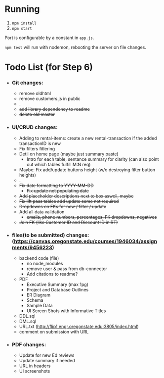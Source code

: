 # Running

1. `npm install`
2. `npm start`

Port is configurable by a constant in `app.js`.

`npm test` will run with nodemon, rebooting the server on file changes.

# Todo List (for Step 6)

-   ### Git changes:
    -   remove oldhtml
    -   remove customers.js in public
    -   .
    -   ~~add library dependency to readme~~
    -   ~~delete old master~~
-   ### UI/CRUD changes:
    -   Adding to rental-items: create a new rental-transaction if the added transactionID is new
    -   Fix filters fitlering
    -   Detil on home page (maybe just summary paste)
        - Intro for each table, sentance summary for clarity (can also point out which tables fulfill M:N req)
    -   Maybe: Fix add/update buttons height (w/o destroying filter button heights)
    -   .
    -   ~~Fix date formatting to YYYY-MM-DD~~
        - ~~Fix update not populating date~~
    -   ~~Add placeholder descriptions next to box aswell, maybe~~
    -   ~~Fix lift pass tables add update some not required~~
    -   ~~Dropdowns on FKs for new / filter / update~~
    -   ~~Add all data validation~~
        - ~~emails, phone numbers, percentages, FK dropdowns, negatives~~
    -   ~~Join FK (like Customer ID and Discount ID in RT)~~
-   ### files(to be submitted) changes: (https://canvas.oregonstate.edu/courses/1946034/assignments/9456223)
    -   backend code (file)
        - no node_modules
        - remove user & pass from db-connector
        - Add citations to readme?
    -   PDF
        - Executive Summary (max 1pg)
        - Project and Database Outlines
        - ER Diagram
        - Schema
        - Sample Data   
        - UI Screen Shots with Informative Titles     
    -   DDL.sql
    -   DML.sql
    -   URL.txt (http://flip1.engr.oregonstate.edu:3805/index.html)
    -   comment on submission with URL
-   ### PDF changes:
    -   Update for new Ed reviews
    -   Update summary if needed
    -   URL in headers
    -   UI screenshots